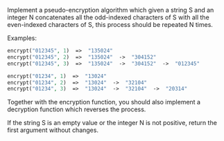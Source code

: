 Implement a pseudo-encryption algorithm which given a string S and an integer N concatenates all the odd-indexed characters of S with all the even-indexed characters of S, this process should be repeated N times.

Examples:

```php
encrypt("012345", 1)  =>  "135024"
encrypt("012345", 2)  =>  "135024"  ->  "304152"
encrypt("012345", 3)  =>  "135024"  ->  "304152"  ->  "012345"

encrypt("01234", 1)  =>  "13024"
encrypt("01234", 2)  =>  "13024"  ->  "32104"
encrypt("01234", 3)  =>  "13024"  ->  "32104"  ->  "20314"

```

Together with the encryption function, you should also implement a decryption function which reverses the process.

If the string S is an empty value or the integer N is not positive, return the first argument without changes.